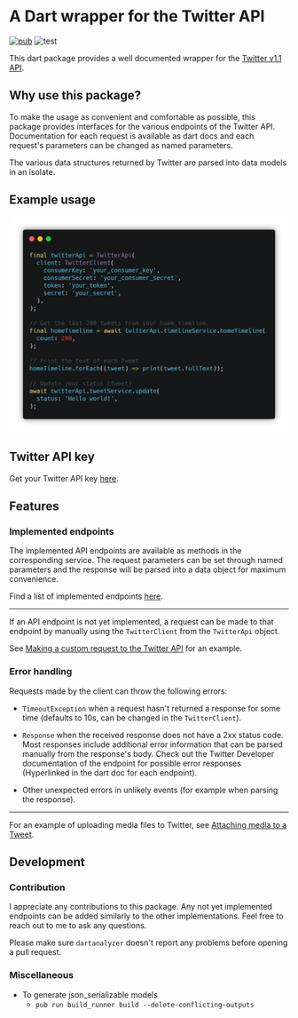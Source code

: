 # A Dart wrapper for the Twitter API

[![pub](https://img.shields.io/pub/v/dart_twitter_api)](https://pub.dev/packages/dart_twitter_api)
![test](https://github.com/robertodoering/twitter_api/workflows/test/badge.svg?branch=master)

This dart package provides a well documented wrapper for the [Twitter v1.1
API](https://developer.twitter.com/).

## Why use this package?

To make the usage as convenient and comfortable as possible, this package provides
interfaces for the various endpoints of the Twitter API. Documentation for each
request is available as dart docs and each request's parameters can be changed as
named parameters.

The various data structures returned by Twitter are parsed into data models in
an isolate.

## Example usage

![example](.media/example.png)

## Twitter API key

Get your Twitter API key
[here](https://developer.twitter.com/en/apply-for-access).

## Features

### Implemented endpoints

The implemented API endpoints are available as methods in the corresponding
service. The request parameters can be set through named parameters and the
response will be parsed into a data object for maximum convenience.

Find a list of implemented endpoints [here](https://github.com/robertodoering/twitter_api/wiki/Implemented-API-endpoints).

---

If an API endpoint is not yet implemented, a request can be made to that
endpoint by manually using the `TwitterClient` from the `TwitterApi` object.

See [Making a custom request to the Twitter
API](https://github.com/robertodoering/twitter_api/wiki/Making-a-custom-request-to-the-Twitter-API)
for an example.

### Error handling

Requests made by the client can throw the following errors:

* `TimeoutException` when a request hasn't returned a response for some time
  (defaults to 10s, can be changed in the `TwitterClient`).

* `Response` when the received response does not have a 2xx status code. Most
  responses include additional error information that can be parsed manually
  from the response's body. Check out the Twitter Developer documentation of
  the endpoint for possible error responses (Hyperlinked in the dart doc for
  each endpoint).

* Other unexpected errors in unlikely events (for example when parsing the
  response).

---

For an example of uploading media files to Twitter, see [Attaching media to a
Tweet](https://github.com/robertodoering/twitter_api/wiki/Attaching-media-to-a-Tweet).

## Development

### Contribution

I appreciate any contributions to this package. Any not yet implemented endpoints can
be added similarly to the other implementations. Feel free to reach out to me to ask any questions.

Please make sure `dartanalyzer` doesn't report any problems before opening a pull request.

### Miscellaneous

- To generate json_serializable models
  - `pub run build_runner build --delete-conflicting-outputs`
